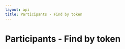 ```yaml
---
layout: api
title: Participants - Find by token
---
```


# Participants - Find by token

<api-explorer resource="http://api.rusic.dev/participants" method="GET">
  <api-header name="Accept" required="true" value="application/vnd.rusic.v1+json" editable-key="false" editable-value="false"></api-header>
  <api-header name="X-API-Key" required="true" value="abc123" editable-key="false"></api-header>
  <api-parameter name="token" required="true" value="" editable-key="false"></api-parameter>
</api-explorer>

